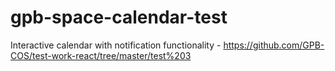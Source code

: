 # gpb-space-calendar-test

Interactive calendar with notification functionality - https://github.com/GPB-COS/test-work-react/tree/master/test%203
